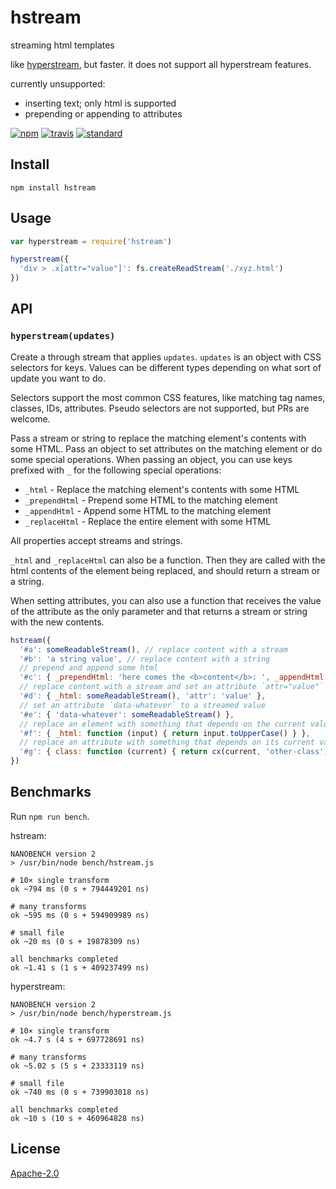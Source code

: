 # hstream

streaming html templates

like [hyperstream](https://github.com/substack/hyperstream), but faster. it does not support all hyperstream features.

currently unsupported:

 - inserting text; only html is supported
 - prepending or appending to attributes

[![npm][npm-image]][npm-url]
[![travis][travis-image]][travis-url]
[![standard][standard-image]][standard-url]

[npm-image]: https://img.shields.io/npm/v/hstream.svg?style=flat-square
[npm-url]: https://www.npmjs.com/package/hstream
[travis-image]: https://img.shields.io/travis/stackhtml/hstream.svg?style=flat-square
[travis-url]: https://travis-ci.org/stackhtml/hstream
[standard-image]: https://img.shields.io/badge/code%20style-standard-brightgreen.svg?style=flat-square
[standard-url]: http://npm.im/standard

## Install

```
npm install hstream
```

## Usage

```js
var hyperstream = require('hstream')

hyperstream({
  'div > .x[attr="value"]': fs.createReadStream('./xyz.html')
})
```

## API

### `hyperstream(updates)`

Create a through stream that applies `updates`. `updates` is an object with CSS
selectors for keys. Values can be different types depending on what sort of
update you want to do.

Selectors support the most common CSS features, like matching tag names,
classes, IDs, attributes. Pseudo selectors are not supported, but PRs are
welcome.

Pass a stream or string to replace the matching element's contents with some
HTML. Pass an object to set attributes on the matching element or do some
special operations. When passing an object, you can use keys prefixed with `_`
for the following special operations:

 - `_html` - Replace the matching element's contents with some HTML
 - `_prependHtml` - Prepend some HTML to the matching element
 - `_appendHtml` - Append some HTML to the matching element
 - `_replaceHtml` - Replace the entire element with some HTML

All properties accept streams and strings.

`_html` and `_replaceHtml` can also be a function. Then they are called with
the html contents of the element being replaced, and should return a stream or
a string.

When setting attributes, you can also use a function that receives the value of
the attribute as the only parameter and that returns a stream or string with
the new contents.

```js
hstream({
  '#a': someReadableStream(), // replace content with a stream
  '#b': 'a string value', // replace content with a string
  // prepend and append some html
  '#c': { _prependHtml: 'here comes the <b>content</b>: ', _appendHtml: ' …that\'s all folks!' },
  // replace content with a stream and set an attribute `attr="value"`
  '#d': { _html: someReadableStream(), 'attr': 'value' },
  // set an attribute `data-whatever` to a streamed value
  '#e': { 'data-whatever': someReadableStream() },
  // replace an element with something that depends on the current value
  '#f': { _html: function (input) { return input.toUpperCase() } },
  // replace an attribute with something that depends on its current value
  '#g': { class: function (current) { return cx(current, 'other-class') } }
})
```

## Benchmarks

Run `npm run bench`.

hstream:

```
NANOBENCH version 2
> /usr/bin/node bench/hstream.js

# 10× single transform
ok ~794 ms (0 s + 794449201 ns)

# many transforms
ok ~595 ms (0 s + 594909989 ns)

# small file
ok ~20 ms (0 s + 19878309 ns)

all benchmarks completed
ok ~1.41 s (1 s + 409237499 ns)
```

hyperstream:

```
NANOBENCH version 2
> /usr/bin/node bench/hyperstream.js

# 10× single transform
ok ~4.7 s (4 s + 697728691 ns)

# many transforms
ok ~5.02 s (5 s + 23333119 ns)

# small file
ok ~740 ms (0 s + 739903018 ns)

all benchmarks completed
ok ~10 s (10 s + 460964828 ns)
```

## License

[Apache-2.0](LICENSE.md)
